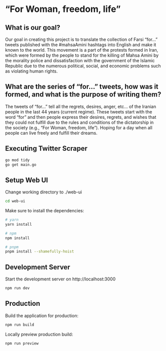 # “For Woman, freedom, life”

## What is our goal?
Our goal in creating this project is to translate the collection of Farsi “for…” tweets published with the #mahsaAmini hashtags into English and make it known to the world.
This movement is a part of the protests formed in Iran, which were formed by the people to stand for the killing of Mahsa Amini by the morality police and dissatisfaction with the government of the Islamic Republic due to the numerous political, social, and economic problems such as violating human rights.

## What are the series of “for…” tweets, how was it formed, and what is the purpose of writing them?

The tweets of “for…” tell all the regrets, desires, anger, etc… of the Iranian people in the last 44 years (current regime).
These tweets start with the word “for” and then people express their desires, regrets, and wishes that they could not fulfill due to the rules and conditions of the dictatorship in the society (e.g., “For Woman, freedom, life”).
Hoping for a day when all people can live freely and fulfill their dreams.

## Executing Twitter Scraper
```bash
go mod tidy
go get main.go
```

## Setup Web UI

Change working directory to ./web-ui
```bash
cd web-ui
```

Make sure to install the dependencies:

```bash
# yarn
yarn install

# npm
npm install

# pnpm
pnpm install --shamefully-hoist
```

## Development Server

Start the development server on http://localhost:3000

```bash
npm run dev
```

## Production

Build the application for production:

```bash
npm run build
```

Locally preview production build:

```bash
npm run preview
```
